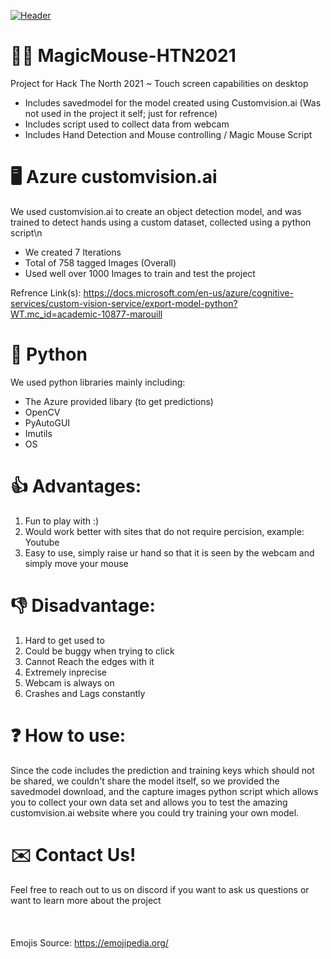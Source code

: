 [![Header](https://raw.githubusercontent.com/MostafaH04/MagicMouse-HTN2021/master/magicmouse.png "Header")](https://youtu.be/gNF4lBqouPQ)

# 🐱‍💻 MagicMouse-HTN2021
Project for Hack The North 2021 ~ Touch screen capabilities on desktop

- Includes savedmodel for the model created using Customvision.ai (Was not used in the project it self; just for refrence)
- Includes script used to collect data from webcam
- Includes Hand Detection and Mouse controlling / Magic Mouse Script

# 🖥️ Azure customvision.ai

We used customvision.ai to create an object detection model, and was trained to detect hands using a custom dataset, collected using a python script\n
- We created 7 Iterations
- Total of 758 tagged Images (Overall)
- Used well over 1000 Images to train and test the project

Refrence Link(s): 
https://docs.microsoft.com/en-us/azure/cognitive-services/custom-vision-service/export-model-python?WT.mc_id=academic-10877-marouill


# 🐍 Python
We used python libraries mainly including:
- The Azure provided libary (to get predictions)
- OpenCV
- PyAutoGUI
- Imutils
- OS

# 👍 Advantages:
1. Fun to play with :)
2. Would work better with sites that do not require percision, example: Youtube 
3. Easy to use, simply raise ur hand so that it is seen by the webcam and simply move your mouse

# 👎 Disadvantage:
1. Hard to get used to
2. Could be buggy when trying to click
3. Cannot Reach the edges with it
4. Extremely inprecise
5. Webcam is always on
6. Crashes and Lags constantly

# ❓ How to use:
Since the code includes the prediction and training keys which should not be shared, we couldn't share the model itself, so we provided the savedmodel download, and the capture images python script which allows you to collect your own data set and allows you to test the amazing customvision.ai website where you could try training your own model. 

# ✉️ Contact Us!
Feel free to reach out to us on discord if you want to ask us questions or want to learn more about the project
<br />
<br />
<br />
<br />
Emojis Source: https://emojipedia.org/
